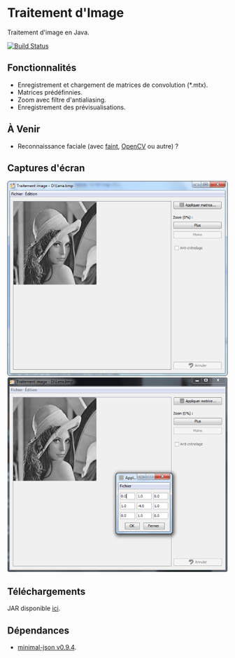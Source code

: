 Traitement d'Image
==================

Traitement d'image en Java.

[![Build Status](https://drone.io/github.com/Skyost/TraitementImage/status.png)](https://drone.io/github.com/Skyost/TraitementImage/latest)

## Fonctionnalités
* Enregistrement et chargement de matrices de convolution (*.mtx).
* Matrices prédéfinnies.
* Zoom avec filtre d'antialiasing.
* Enregistrement des prévisualisations.

## À Venir
* Reconnaissance faciale (avec [faint](http://faint.sourceforge.net/), [OpenCV](https://github.com/bytedeco/javacv/blob/master/samples/OpenCVFaceRecognizer.java) ou autre) ?

## Captures d'écran
![Capture 1](https://github.com/Skyost/TraitementImage/blob/master/screenshots/screen-0.png)
![Capture 2](https://github.com/Skyost/TraitementImage/blob/master/screenshots/screen-1.png)

## Téléchargements
JAR disponible [ici](https://drone.io/github.com/Skyost/TraitementImage/files).

## Dépendances
* [minimal-json v0.9.4](https://github.com/ralfstx/minimal-json).